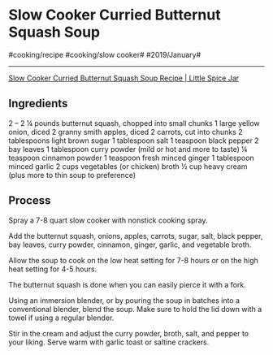 # Slow Cooker Curried Butternut Squash Soup
#cooking/recipe #cooking/slow cooker# #2019/January#
- - - -
[Slow Cooker Curried Butternut Squash Soup Recipe | Little Spice Jar](http://littlespicejar.com/curried-butternut-squash-soup-slow-cooker/)

## Ingredients
2 – 2 ¼ pounds butternut squash, chopped into small chunks
1 large yellow onion, diced
2 granny smith apples, diced
2 carrots, cut into chunks
2 tablespoons light brown sugar
1 tablespoon salt
1 teaspoon black pepper
2 bay leaves
1 tablespoon curry powder (mild or hot and more to taste)
¼ teaspoon cinnamon powder
1 teaspoon fresh minced ginger
1 tablespoon minced garlic
2 cups vegetables (or chicken) broth
½ cup heavy cream (plus more to thin soup to preference)

## Process
Spray a 7-8 quart slow cooker with nonstick cooking spray.

Add the butternut squash, onions, apples, carrots, sugar, salt, black pepper, bay leaves, curry powder, cinnamon, ginger, garlic, and vegetable broth.

Allow the soup to cook on the low heat setting for 7-8 hours or on the high heat setting for 4-5 hours.

The butternut squash is done when you can easily pierce it with a fork.

Using an immersion blender, or by pouring the soup in batches into a conventional blender, blend the soup. Make sure to hold the lid down with a towel if using a regular blender.

Stir in the cream and adjust the curry powder, broth, salt, and pepper to your liking. Serve warm with garlic toast or saltine crackers.